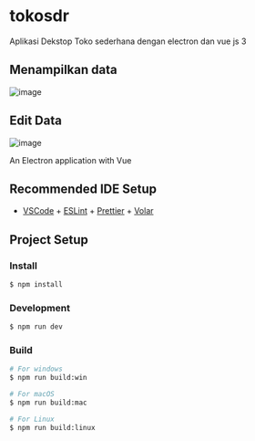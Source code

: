 # tokosdr
Aplikasi Dekstop Toko sederhana dengan electron dan vue js 3

## Menampilkan data
![image](https://github.com/Gusma-crypto/xdrtoko/assets/61172794/1a802b19-bbfa-49a7-baff-9daa94f48aba)

## Edit Data
![image](https://github.com/Gusma-crypto/xdrtoko/assets/61172794/4c9ba2d0-6416-424f-aa6f-45e5ecc8221a)


An Electron application with Vue

## Recommended IDE Setup

- [VSCode](https://code.visualstudio.com/) + [ESLint](https://marketplace.visualstudio.com/items?itemName=dbaeumer.vscode-eslint) + [Prettier](https://marketplace.visualstudio.com/items?itemName=esbenp.prettier-vscode) + [Volar](https://marketplace.visualstudio.com/items?itemName=Vue.volar)

## Project Setup

### Install

```bash
$ npm install
```

### Development

```bash
$ npm run dev
```

### Build

```bash
# For windows
$ npm run build:win

# For macOS
$ npm run build:mac

# For Linux
$ npm run build:linux
```
